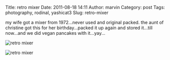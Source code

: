 Title: retro mixer
Date: 2011-08-18 14:11
Author: marvin
Category: post
Tags: photography, rodinal, yashicat3
Slug: retro-mixer

my wife got a mixer from 1972...never used and original packed. the aunt
of christine got this for her birthday...packed it up again and stored
it...till now...and we did vegan pancakes with it...yay...

![retro mixer]({filename}/images/6055609717_382d906638_b.jpg)

![retro mixer]({filename}/images/6056156996_5f8f13f09f_b.jpg)

